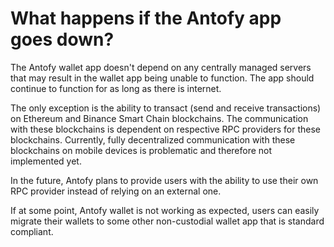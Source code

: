 # What happens if the Antofy app goes down?

The Antofy wallet app doesn't depend on any centrally managed servers that may result in the wallet app being unable to function. The app should continue to function for as long as there is internet.

The only exception is the ability to transact (send and receive transactions) on Ethereum and Binance Smart Chain blockchains. The communication with these blockchains is dependent on respective RPC providers for these blockchains. Currently, fully decentralized communication with these blockchains on mobile devices is problematic and therefore not implemented yet.

In the future, Antofy plans to provide users with the ability to use their own RPC provider instead of relying on an external one.

If at some point, Antofy wallet is not working as expected, users can easily migrate their wallets to some other non-custodial wallet app that is standard compliant.